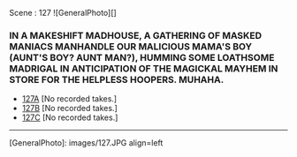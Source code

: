 Scene : 127
![GeneralPhoto][]
### IN A MAKESHIFT MADHOUSE, A GATHERING OF MASKED MANIACS MANHANDLE OUR MALICIOUS MAMA'S BOY (AUNT'S BOY? AUNT MAN?), HUMMING SOME LOATHSOME MADRIGAL IN ANTICIPATION OF THE MAGICKAL MAYHEM IN STORE FOR THE HELPLESS HOOPERS. MUHAHA.

* [127A](127A--FoundFootage--.md) [No recorded takes.]
* [127B](127B--FoundFootage--.md) [No recorded takes.]
* [127C](127C.md) [No recorded takes.]

----

[GeneralPhoto]:  images/127.JPG align=left